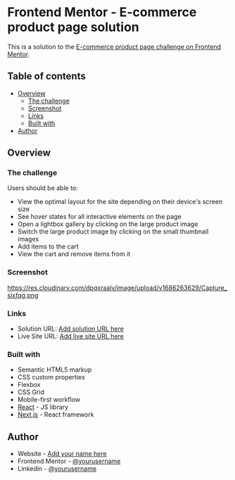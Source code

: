 
# Frontend Mentor - E-commerce product page solution

This is a solution to the [E-commerce product page challenge on Frontend Mentor](https://www.frontendmentor.io/challenges/ecommerce-product-page-UPsZ9MJp6).

## Table of contents

- [Overview](#overview)
  - [The challenge](#the-challenge)
  - [Screenshot](#screenshot)
  - [Links](#links)
  - [Built with](#built-with)
- [Author](#author)


## Overview

### The challenge

Users should be able to:

- View the optimal layout for the site depending on their device's screen size
- See hover states for all interactive elements on the page
- Open a lightbox gallery by clicking on the large product image
- Switch the large product image by clicking on the small thumbnail images
- Add items to the cart
- View the cart and remove items from it

### Screenshot
https://res.cloudinary.com/dpqxraalv/image/upload/v1686263629/Capture_sixfqg.png


### Links

- Solution URL: [Add solution URL here](https://github.com/Princess-Jewel/e_commerce_product_page)
- Live Site URL: [Add live site URL here](https://my-e-commerce-product-page.vercel.app/)

### Built with

- Semantic HTML5 markup
- CSS custom properties
- Flexbox
- CSS Grid
- Mobile-first workflow
- [React](https://reactjs.org/) - JS library
- [Next.js](https://nextjs.org/) - React framework

## Author

- Website - [Add your name here](https://princess-jewel.vercel.app)
- Frontend Mentor - [@yourusername](https://www.frontendmentor.io/profile/Princess-Jewel)
- Linkedin - [@yourusername](https://www.linkedin.com/in/princess-jewel-jel-edema)


